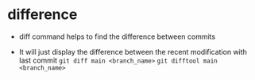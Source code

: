 # difference
- diff command helps to find the difference between commits

- It will just display the difference between the recent modification with last commit
  `git diff main <branch_name>`
  `git difftool main <branch_name>`

